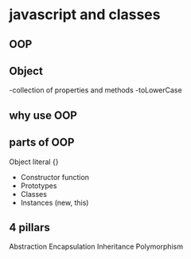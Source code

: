 # javascript and classes

## OOP

## Object
-collection of properties and methods
-toLowerCase

## why use OOP



## parts of OOP
Object literal {}


- Constructor function 
- Prototypes
- Classes
- Instances (new, this)



## 4 pillars 
Abstraction
Encapsulation
Inheritance
Polymorphism